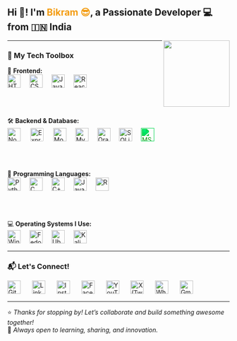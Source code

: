 <h2 align="left">Hi 👋! I'm <span style="color:#f39c12;">Bikram 😎</span>, a Passionate Developer 💻 from 🇮🇳 India</h2>

<img align="right" height="150" src="https://media0.giphy.com/media/VbnUQpnihPSIgIXuZv/giphy.gif?cid=6c09b952kuecqyit10muwm7h1hl4d4tla074jiwcqpi719ds&ep=v1_gifs_search&rid=giphy.gif&ct=g"/>

---

### 🚀 My Tech Toolbox

<div align="left">

🎨 **Frontend:**<br/>
<a href="https://developer.mozilla.org/en-US/docs/Web/HTML" target="_blank"><img src="https://cdn.jsdelivr.net/gh/devicons/devicon/icons/html5/html5-original.svg" height="30" title="HTML5"/></a>
<img width="12" />
<a href="https://developer.mozilla.org/en-US/docs/Web/CSS" target="_blank"><img src="https://cdn.jsdelivr.net/gh/devicons/devicon/icons/css3/css3-original.svg" height="30" title="CSS3"/></a>
<img width="12" />
<a href="https://developer.mozilla.org/en-US/docs/Web/JavaScript" target="_blank"><img src="https://cdn.jsdelivr.net/gh/devicons/devicon/icons/javascript/javascript-original.svg" height="30" title="JavaScript"/></a>
<img width="12" />
<a href="https://reactjs.org" target="_blank"><img src="https://cdn.jsdelivr.net/gh/devicons/devicon/icons/react/react-original.svg" height="30" title="React"/></a>

<br/><br/>

🛠️ **Backend & Database:**<br/>
<a href="https://nodejs.org" target="_blank"><img src="https://cdn.jsdelivr.net/gh/devicons/devicon/icons/nodejs/nodejs-original.svg" height="30" title="Node.js"/></a>
<img width="12" />
<a href="https://expressjs.com" target="_blank"><img src="https://cdn.jsdelivr.net/gh/devicons/devicon/icons/express/express-original.svg" height="30" title="Express.js" style="background-color: white; padding: 2px; border-radius: 4px;"/></a>
<img width="12" />
<a href="https://www.mongodb.com" target="_blank"><img src="https://cdn.jsdelivr.net/gh/devicons/devicon/icons/mongodb/mongodb-original.svg" height="30" title="MongoDB"/></a>
<img width="12" />
<a href="https://www.mysql.com" target="_blank"><img src="https://cdn.jsdelivr.net/gh/devicons/devicon/icons/mysql/mysql-original.svg" height="30" title="MySQL"/></a>
<img width="12" />
<a href="https://www.oracle.com/database/" target="_blank"><img src="https://cdn.jsdelivr.net/gh/devicons/devicon/icons/oracle/oracle-original.svg" height="30" title="Oracle DB"/></a>
<img width="12" />
<a href="https://www.sqlite.org" target="_blank"><img src="https://cdn.jsdelivr.net/gh/devicons/devicon/icons/sqlite/sqlite-original.svg" height="30" title="SQLite"/></a>
<img width="12" />
<a href="https://www.microsoft.com/en-us/microsoft-365/excel" target="_blank"><img src="https://cdn.jsdelivr.net/gh/simple-icons/simple-icons/icons/microsoftexcel.svg" height="30" title="MS Excel" style="filter: invert(23%) sepia(85%) saturate(1900%) hue-rotate(90deg) brightness(95%) contrast(98%);" /></a>

<br/><br/>

🐍 **Programming Languages:**<br/>
<a href="https://www.python.org" target="_blank"><img src="https://cdn.jsdelivr.net/gh/devicons/devicon/icons/python/python-original.svg" height="30" title="Python"/></a>
<img width="12" />
<a href="https://en.wikipedia.org/wiki/C_(programming_language)" target="_blank"><img src="https://cdn.jsdelivr.net/gh/devicons/devicon/icons/c/c-original.svg" height="30" title="C"/></a>
<img width="12" />
<a href="https://isocpp.org/" target="_blank"><img src="https://cdn.jsdelivr.net/gh/devicons/devicon/icons/cplusplus/cplusplus-original.svg" height="30" title="C++"/></a>
<img width="12" />
<a href="https://www.java.com" target="_blank"><img src="https://cdn.jsdelivr.net/gh/devicons/devicon/icons/java/java-original.svg" height="30" title="Java"/></a>
<img width="12" />
<a href="https://www.r-project.org/" target="_blank"><img src="https://cdn.jsdelivr.net/gh/devicons/devicon/icons/r/r-original.svg" height="30" title="R"/></a>

<br/><br/>

💻 **Operating Systems I Use:**<br/>
<a href="https://www.microsoft.com/windows" target="_blank"><img src="https://cdn.jsdelivr.net/gh/devicons/devicon/icons/windows8/windows8-original.svg" height="30" title="Windows"/></a>
<img width="12" />
<a href="https://getfedora.org" target="_blank"><img src="https://cdn.jsdelivr.net/gh/devicons/devicon/icons/fedora/fedora-original.svg" height="30" title="Fedora"/></a>
<img width="12" />
<a href="https://ubuntu.com" target="_blank"><img src="https://cdn.jsdelivr.net/gh/devicons/devicon/icons/ubuntu/ubuntu-plain.svg" height="30" title="Ubuntu"/></a>
<img width="12" />
<a href="https://www.kali.org" target="_blank"><img src="https://upload.wikimedia.org/wikipedia/commons/2/2b/Kali-dragon-icon.svg" height="30" title="Kali Linux"/></a>

</div>

---

### 📬 Let's Connect!

<div align="left">

<a href="https://github.com/TalentlessHuman" target="_blank"><img src="https://cdn.jsdelivr.net/npm/simple-icons/icons/github.svg" height="30" title="GitHub"/></a> <img width="18" />
<a href="https://www.linkedin.com/in/bikram-soren-9260ba254" target="_blank"><img src="https://cdn.jsdelivr.net/npm/simple-icons/icons/linkedin.svg" height="30" title="LinkedIn"/></a> <img width="18" />
<a href="https://www.instagram.com/bikram.tathastu?igsh=emR6ZzAyenoyaGN2" target="_blank"><img src="https://cdn.jsdelivr.net/npm/simple-icons/icons/instagram.svg" height="30" title="Instagram"/></a> <img width="18" />
<a href="https://www.facebook.com/TalentlessB" target="_blank"><img src="https://cdn.jsdelivr.net/npm/simple-icons/icons/facebook.svg" height="30" title="Facebook"/></a> <img width="18" />
<a href="https://www.youtube.com/@imx-bikram" target="_blank"><img src="https://cdn.jsdelivr.net/npm/simple-icons/icons/youtube.svg" height="30" title="YouTube"/></a> <img width="18" />
<a href="https://twitter.com/@BikramSorenWPTH" target="_blank"><img src="https://cdn.jsdelivr.net/npm/simple-icons/icons/x.svg" height="30" title="X (Twitter)"/></a> <img width="18" />
<a href="https://wa.me/918016522251" target="_blank"><img src="https://cdn.jsdelivr.net/npm/simple-icons/icons/whatsapp.svg" height="30" title="WhatsApp"/></a> <img width="18" />
<a href="mailto:bikramsoren222@gmail.com" target="_blank"><img src="https://cdn.jsdelivr.net/npm/simple-icons/icons/gmail.svg" height="30" title="Gmail"/></a>

</div>

---

⭐️ *Thanks for stopping by! Let’s collaborate and build something awesome together!*  
🧠 *Always open to learning, sharing, and innovation.*

